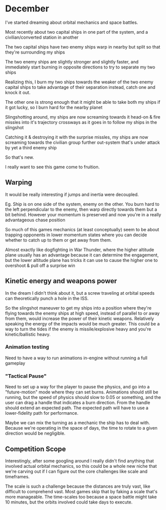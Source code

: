 # December

I've started dreaming about orbital mechanics and space battles.

Most recently about two capital ships in one part of the system, and a civilian/converted station in another

The two capital ships have two enemy ships warp in nearby but split so that they're surrounding my ships

The two enemy ships are slightly stronger and slightly faster, and immediately start burning in opposite directions to try to separate my two ships

Realizing this, I burn my two ships towards the weaker of the two enemy capital ships to take advantage of their separation instead, catch one and knock it out.

The other one is strong enough that it might be able to take both my ships if it got lucky, so I burn hard for the nearby planet

Slingshotting around, my ships are now screaming towards it head-on & fire missles into it's trajectory crossways as it goes in to follow my ships in the slingshot

Catching it & destroying it with the surprise missles, my ships are now screaming towards the civilian group further out-system that's under attack by yet a third enemy ship

So that's new.

I really want to see this game come to fruition.

## Warping

It would be really interesting if jumps and inertia were decoupled.

Eg. Ship is on one side of the system, enemy on the other. You burn hard to the left perpendicular to the enemy, then warp directly towards them but a bit behind. However your momentum is preserved and now you're in a really advantageous chase position

So much of this games mechanics (at least conceptually) seem to be about trapping opponents in lower momentum states where you can decide whether to catch up to them or get away from them.

Almost exactly like dogfighting in War Thunder, where the higher altitude plane usually has an advantage because it can determine the engagement, but the lower altitude plane has tricks it can use to cause the higher one to overshoot & pull off a surprise win

## Kinetic energy and weapons power

In the dream I didn't think about it, but a screw traveling at orbital speeds can theoretically punch a hole in the ISS.

So the slingshot maneuver to get my ships into a position where they're flying towards the enemy ships at high speed, instead of parallel to or away from them, would increase the power of their kinetic weapons. Relatively speaking the energy of the impacts would be much greater. This could be a way to turn the tides if the enemy is missile/explosive heavy and you're kinetic/ballistic heavy.

### Animation testing

Need to have a way to run animations in-engine without running a full gameplay

### "Tactical Pause"

Need to set up a way for the player to pause the physics, and go into a "future-motion" mode where they can set burns. Animations should still be running, but the speed of physics should slow to 0.05 or something, and the user can drag a handle that indicates a burn direction. From the handle should extend an expected path. The expected path will have to use a lower-fidelity path for performance.

Maybe we can mix the turning as a mechanic the ship has to deal with. Because we're operating in the space of days, the time to rotate to a given direction would be negligible.

## Competition Scope

Interestingly, after some googling around I really didn't find anything that involved actual orbital mechanics, so this could be a whole new niche that we're carving out if I can figure out the core challenges like scale and timeframes.

The scale is such a challenge because the distances are truly vast, like difficult to comprehend vast. Most games skip that by faking a scale that's more manageable. The time-scales too because a space battle might take 10 minutes, but the orbits involved could take days to execute.
